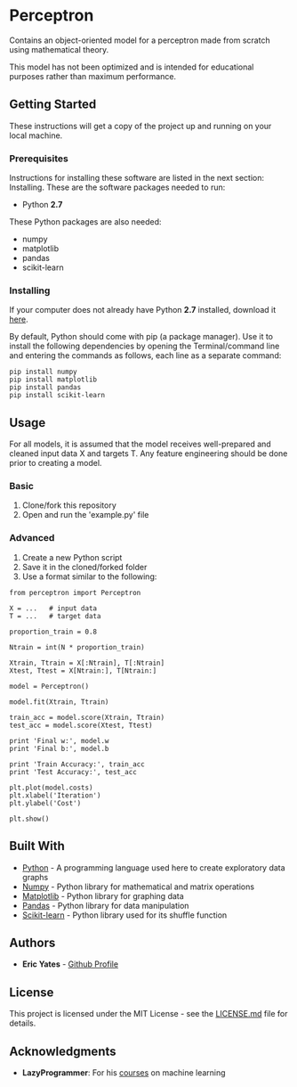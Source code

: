 # Perceptron
Contains an object-oriented model for a perceptron made from scratch using mathematical theory.

This model has not been optimized and is intended for educational purposes rather than maximum performance.

## Getting Started

These instructions will get a copy of the project up and running on your local machine.


### Prerequisites

Instructions for installing these software are listed in the next section: Installing. These are the software packages needed to run:

* Python **2.7**

These Python packages are also needed:

* numpy
* matplotlib
* pandas
* scikit-learn


### Installing

If your computer does not already have Python **2.7** installed, download it [here](https://www.python.org/downloads/).

By default, Python should come with pip (a package manager). Use it to install the following dependencies by opening the Terminal/command line and entering the commands as follows, each line as a separate command:

```
pip install numpy
pip install matplotlib
pip install pandas
pip install scikit-learn
```

## Usage

For all models, it is assumed that the model receives well-prepared and
cleaned input data X and targets T. Any feature engineering should be
done prior to creating a model.

### Basic

1) Clone/fork this repository
2) Open and run the 'example.py' file

### Advanced

1) Create a new Python script
2) Save it in the cloned/forked folder
2) Use a format similar to the following:
```     
from perceptron import Perceptron

X = ...   # input data
T = ...   # target data

proportion_train = 0.8

Ntrain = int(N * proportion_train)

Xtrain, Ttrain = X[:Ntrain], T[:Ntrain]
Xtest, Ttest = X[Ntrain:], T[Ntrain:]

model = Perceptron()

model.fit(Xtrain, Ttrain)

train_acc = model.score(Xtrain, Ttrain)
test_acc = model.score(Xtest, Ttest)

print 'Final w:', model.w
print 'Final b:', model.b

print 'Train Accuracy:', train_acc
print 'Test Accuracy:', test_acc

plt.plot(model.costs)
plt.xlabel('Iteration')
plt.ylabel('Cost')
        
plt.show()

```

## Built With

* [Python](https://www.python.org/about/) - A programming language used here to create exploratory data graphs
* [Numpy](http://www.numpy.org/) - Python library for mathematical and matrix operations 
* [Matplotlib](https://matplotlib.org/) - Python library for graphing data
* [Pandas](https://pandas.pydata.org/pandas-docs/stable/) - Python library for data manipulation
* [Scikit-learn](http://scikit-learn.org/stable/) - Python library used for its shuffle function


## Authors

* **Eric Yates** - [Github Profile](https://github.com/eric-yates)

## License

This project is licensed under the MIT License - see the [LICENSE.md](/LICENSE.md) file for details.

## Acknowledgments

* **LazyProgrammer**: For his [courses](https://www.udemy.com/user/lazy-programmer/) on machine learning


